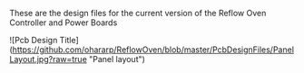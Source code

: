 These are the design files for the current version of the Reflow Oven Controller and Power Boards

![Pcb Design Title] (https://github.com/ohararp/ReflowOven/blob/master/PcbDesignFiles/PanelLayout.jpg?raw=true "Panel layout")
